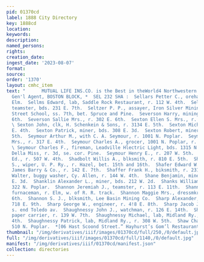 ```yaml
---
pid: 01370cd
label: 1888 City Directory
key: 1888cd
location: 
keywords: 
description: 
named_persons: 
rights: 
creation_date: 
ingest_date: '2023-08-07'
format: 
source: 
order: '1370'
layout: cmhc_item
text: "      MUTUAL LIFE INS.CO. is the Best in theWorld4 Northwestern NED STEEL,
  Gen'l Agent, BOSTON BLOCK, *  SEL 232 SHA :  Sellars Petter C., orehauler, 211 W.
  Elm.  Sellms Edward, lab, Saddle Rock Restaurant, r. 112 W. 4th.  Seltz Milton,
  teamster, bds. 231 E. 7th.  Seltzer P. P., assayer, Iron Silver Mining Co.  Seventh
  Street School, ss. 7th, bet. Spruce and Pine.  Severson Harry, mining, r. 302 E.
  6th.  Severson Sallie Mrs., r. 302 E. 6th.  Sexton Ellen S. Mrs., r. 3134 E,. 5th.
  \ Sexton John, clk, H. Schenkein & Sons, r. 3134 E. 5th.  Sexton Michael, r. 204
  E. 4th.  Sexton Patrick, miner, bds. 308 E. 3d.  Sexton Robert, miner, r. 3134 E.
  5th.  Seymour Arthur M., with C. A. Seymour, r. 1001 N. Poplar.  Seymour Bridget
  Mrs., r. 317 E. 4th.  Seymour Charles A., grocer, 1001 N. Poplar, r. 138 EK. 10th.
  \ Seymour Charles F., fireman, Leadville Hlectric Light, bds. 1315 N. Poplar.  Seymour
  Della Miss, r. 3d, se. cor. Pine.  Seymour Henry E., r. 207 W. 5th.  Shackelford
  Ed., r. 507 W. 4th.  Shadbolt Willis A., blksmith, r. 810 E. 5th.  Shade Blythe
  S., wiper, U. P. Ry., r. Hazel, bet. 15th and 16th.  Shafer Edward W., foreman,
  James Barry & Co., r. 142 E. 7th.  Shaffer Frank H., biksmith, r. 231 E. 7th.  Shaffer
  Walter, buggy washer, Cy. Allen, r. 144 W. 4th.  Shane Benjamin, miner, bds. 202
  E. 3d.  Shanklin Alexander L., miner, bds. 212 W. 2d.  Shanks William W., grocer,
  322 N. Poplar.  Shannon Jeremiah J., teamster, r. 113 E. 11th.  Shannon John J.,
  furnaceman, r. Elm, w. of R. R. track.  Shannon Maggie Mrs., dressmkr, r. 206 W.
  6th.  Shannon S. J., blksmith, Lee Basin Mining Co.  Sharp Alexander, miner, r.
  718 E. 9th.  Sharp George W., engineer, r. 4!8 E. 8th.  Sharp Jacob J., miner, r.
  s. end Toledo av.  Shaughnessy John J., watchman, r. 126 E. 14th.  Shaughnessy Martin,
  paper carrier, r. 139 W. 7th.  Shaughnessy Michael, lab, Midland Ry., r. 126 E.
  4th.  Shaughnessy Patrick, lab, Midland Ry., r. 308 W. 5th.  Shaw Charles M., carpenter,
  510 N. Poplar.  *[06 Hast Scoond Street.” Hayhurst’s Gom’l Restaurant    "
thumbnail: "/img/derivatives/iiif/images/01370cd/full/250,/0/default.jpg"
full: "/img/derivatives/iiif/images/01370cd/full/1140,/0/default.jpg"
manifest: "/img/derivatives/iiif/01370cd/manifest.json"
collection: directories
---
```

